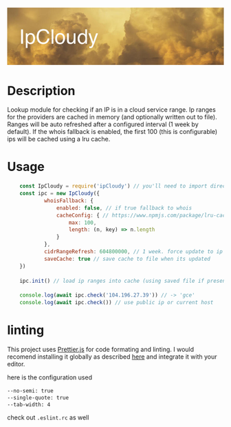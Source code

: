![banner](https://github.com/mirusresearch/ipCloudy/blob/master/banner.jpg)
# Description
Lookup module for checking if an IP is in a cloud service range. Ip ranges for the providers are cached in memory (and optionally written out to file). Ranges will be auto refreshed after a configured interval (1 week by default). If the whois fallback is enabled, the first 100 (this is configurable) ips will be cached using a lru cache.

# Usage
```javascript
    const IpCloudy = require('ipCloudy') // you'll need to import directly from this repo for now
    const ipc = new IpCloudy({
            whoisFallback: {
                enabled: false, // if true fallback to whois
                cacheConfig: { // https://www.npmjs.com/package/lru-cache
                    max: 100,
                    length: (n, key) => n.length
                }
            },
            cidrRangeRefresh: 604800000, // 1 week. force update to ip range cache
            saveCache: true // save cache to file when its updated
    })

    ipc.init() // load ip ranges into cache (using saved file if present, else going out and getting the ranges)

    console.log(await ipc.check('104.196.27.39')) // -> 'gce'
    console.log(await ipc.check()) // use public ip or current host
```

# linting

This project uses [Prettier.js](https://prettier.io/) for code formating and linting. I would recomend installing it globally as described [here](https://prettier.io/docs/en/install.html) and integrate it with your editor.

here is the configuration used

```
--no-semi: true
--single-quote: true
--tab-width: 4
```

check out `.eslint.rc` as well
